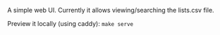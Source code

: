 A simple web UI. Currently it allows viewing/searching the lists.csv file.

Preview it locally (using caddy): `make serve`